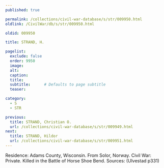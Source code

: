 ```yaml
---
published: true

permalink: /collections/civil-war-database/s/str/009950.html
oldlink: /CivilWar/db/s/str/009950.html

oldid: 009950

title: STRAND, H.

pagelist:
  exclude: false
  order: 9950
  image: 
  alt:
  caption:
  title:
  subtitle:      # Defaults to page subtitle
  teaser:

category: 
  - S 
  - STR

previous:
  title: STRAND, Christian O.
  url: /collections/civil-war-database/s/str/009949.html  
next:
  title: STRAND, Hildor
  url: /collections/civil-war-database/s/str/009951.html   
---
```

Residence: Adams County, Wisconsin. From Solor, Norway. Civil War: Private. Killed in the Battle of Horse Shoe Bend. Sources: (Ulvestad p331)
